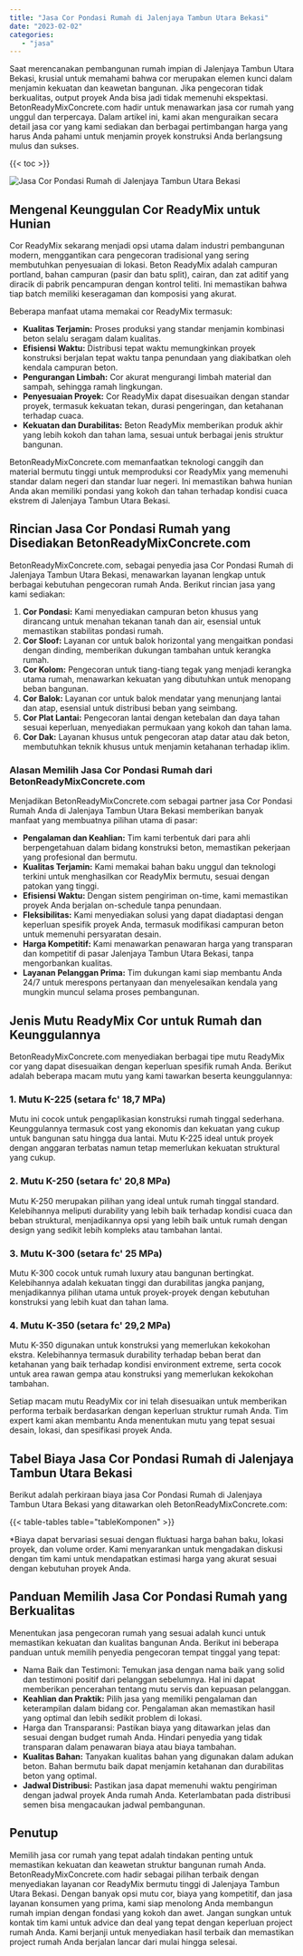 ```yaml
---
title: "Jasa Cor Pondasi Rumah di Jalenjaya Tambun Utara Bekasi"
date: "2023-02-02"
categories: 
   - "jasa"
---
```


Saat merencanakan pembangunan rumah impian di Jalenjaya Tambun Utara Bekasi, krusial untuk memahami bahwa cor merupakan elemen kunci dalam menjamin kekuatan dan keawetan bangunan. Jika pengecoran tidak berkualitas, output proyek Anda bisa jadi tidak memenuhi ekspektasi. BetonReadyMixConcrete.com hadir untuk menawarkan jasa cor rumah yang unggul dan terpercaya. Dalam artikel ini, kami akan menguraikan secara detail jasa cor yang kami sediakan dan berbagai pertimbangan harga yang harus Anda pahami untuk menjamin proyek konstruksi Anda berlangsung mulus dan sukses.

{{< toc >}}

![Jasa Cor Pondasi Rumah di Jalenjaya Tambun Utara Bekasi](https://betoncor8.github.io/cor/harga-beton-readymix-concrete%20(42).png)

## Mengenal Keunggulan Cor ReadyMix untuk Hunian

Cor ReadyMix sekarang menjadi opsi utama dalam industri pembangunan modern, menggantikan cara pengecoran tradisional yang sering membutuhkan penyesuaian di lokasi. Beton ReadyMix adalah campuran portland, bahan campuran (pasir dan batu split), cairan, dan zat aditif yang diracik di pabrik pencampuran dengan kontrol teliti. Ini memastikan bahwa tiap batch memiliki keseragaman dan komposisi yang akurat.

Beberapa manfaat utama memakai cor ReadyMix termasuk:

- **Kualitas Terjamin:** Proses produksi yang standar menjamin kombinasi beton selalu seragam dalam kualitas.
- **Efisiensi Waktu:** Distribusi tepat waktu memungkinkan proyek konstruksi berjalan tepat waktu tanpa penundaan yang diakibatkan oleh kendala campuran beton.
- **Pengurangan Limbah:** Cor akurat mengurangi limbah material dan sampah, sehingga ramah lingkungan.
- **Penyesuaian Proyek:** Cor ReadyMix dapat disesuaikan dengan standar proyek, termasuk kekuatan tekan, durasi pengeringan, dan ketahanan terhadap cuaca.
- **Kekuatan dan Durabilitas:** Beton ReadyMix memberikan produk akhir yang lebih kokoh dan tahan lama, sesuai untuk berbagai jenis struktur bangunan.

BetonReadyMixConcrete.com memanfaatkan teknologi canggih dan material bermutu tinggi untuk memproduksi cor ReadyMix yang memenuhi standar dalam negeri dan standar luar negeri. Ini memastikan bahwa hunian Anda akan memiliki pondasi yang kokoh dan tahan terhadap kondisi cuaca ekstrem di Jalenjaya Tambun Utara Bekasi.

## Rincian Jasa Cor Pondasi Rumah yang Disediakan BetonReadyMixConcrete.com

BetonReadyMixConcrete.com, sebagai penyedia jasa Cor Pondasi Rumah di Jalenjaya Tambun Utara Bekasi, menawarkan layanan lengkap untuk berbagai kebutuhan pengecoran rumah Anda. Berikut rincian jasa yang kami sediakan:

1. **Cor Pondasi:** Kami menyediakan campuran beton khusus yang dirancang untuk menahan tekanan tanah dan air, esensial untuk memastikan stabilitas pondasi rumah.
2. **Cor Sloof:** Layanan cor untuk balok horizontal yang mengaitkan pondasi dengan dinding, memberikan dukungan tambahan untuk kerangka rumah.
3. **Cor Kolom:** Pengecoran untuk tiang-tiang tegak yang menjadi kerangka utama rumah, menawarkan kekuatan yang dibutuhkan untuk menopang beban bangunan.
4. **Cor Balok:** Layanan cor untuk balok mendatar yang menunjang lantai dan atap, esensial untuk distribusi beban yang seimbang.
5. **Cor Plat Lantai:** Pengecoran lantai dengan ketebalan dan daya tahan sesuai keperluan, menyediakan permukaan yang kokoh dan tahan lama.
6. **Cor Dak:** Layanan khusus untuk pengecoran atap datar atau dak beton, membutuhkan teknik khusus untuk menjamin ketahanan terhadap iklim.

### Alasan Memilih Jasa Cor Pondasi Rumah dari BetonReadyMixConcrete.com

Menjadikan BetonReadyMixConcrete.com sebagai partner jasa Cor Pondasi Rumah Anda di Jalenjaya Tambun Utara Bekasi memberikan banyak manfaat yang membuatnya pilihan utama di pasar:

- **Pengalaman dan Keahlian:** Tim kami terbentuk dari para ahli berpengetahuan dalam bidang konstruksi beton, memastikan pekerjaan yang profesional dan bermutu.
- **Kualitas Terjamin:** Kami memakai bahan baku unggul dan teknologi terkini untuk menghasilkan cor ReadyMix bermutu, sesuai dengan patokan yang tinggi.
- **Efisiensi Waktu:** Dengan sistem pengiriman on-time, kami memastikan proyek Anda berjalan on-schedule tanpa penundaan.
- **Fleksibilitas:** Kami menyediakan solusi yang dapat diadaptasi dengan keperluan spesifik proyek Anda, termasuk modifikasi campuran beton untuk memenuhi persyaratan desain.
- **Harga Kompetitif:** Kami menawarkan penawaran harga yang transparan dan kompetitif di pasar Jalenjaya Tambun Utara Bekasi, tanpa mengorbankan kualitas.
- **Layanan Pelanggan Prima:** Tim dukungan kami siap membantu Anda 24/7 untuk merespons pertanyaan dan menyelesaikan kendala yang mungkin muncul selama proses pembangunan.

## Jenis Mutu ReadyMix Cor untuk Rumah dan Keunggulannya

BetonReadyMixConcrete.com menyediakan berbagai tipe mutu ReadyMix cor yang dapat disesuaikan dengan keperluan spesifik rumah Anda. Berikut adalah beberapa macam mutu yang kami tawarkan beserta keunggulannya:

### 1\. Mutu K-225 (setara fc' 18,7 MPa)

Mutu ini cocok untuk pengaplikasian konstruksi rumah tinggal sederhana. Keunggulannya termasuk cost yang ekonomis dan kekuatan yang cukup untuk bangunan satu hingga dua lantai. Mutu K-225 ideal untuk proyek dengan anggaran terbatas namun tetap memerlukan kekuatan struktural yang cukup.

### 2\. Mutu K-250 (setara fc' 20,8 MPa)

Mutu K-250 merupakan pilihan yang ideal untuk rumah tinggal standard. Kelebihannya meliputi durability yang lebih baik terhadap kondisi cuaca dan beban struktural, menjadikannya opsi yang lebih baik untuk rumah dengan design yang sedikit lebih kompleks atau tambahan lantai.

### 3\. Mutu K-300 (setara fc' 25 MPa)

Mutu K-300 cocok untuk rumah luxury atau bangunan bertingkat. Kelebihannya adalah kekuatan tinggi dan durabilitas jangka panjang, menjadikannya pilihan utama untuk proyek-proyek dengan kebutuhan konstruksi yang lebih kuat dan tahan lama.

### 4\. Mutu K-350 (setara fc' 29,2 MPa)

Mutu K-350 digunakan untuk konstruksi yang memerlukan kekokohan ekstra. Kelebihannya termasuk durability terhadap beban berat dan ketahanan yang baik terhadap kondisi environment extreme, serta cocok untuk area rawan gempa atau konstruksi yang memerlukan kekokohan tambahan.

Setiap macam mutu ReadyMix cor ini telah disesuaikan untuk memberikan performa terbaik berdasarkan dengan keperluan struktur rumah Anda. Tim expert kami akan membantu Anda menentukan mutu yang tepat sesuai desain, lokasi, dan spesifikasi proyek Anda.

## Tabel Biaya Jasa Cor Pondasi Rumah di Jalenjaya Tambun Utara Bekasi

Berikut adalah perkiraan biaya jasa Cor Pondasi Rumah di Jalenjaya Tambun Utara Bekasi yang ditawarkan oleh BetonReadyMixConcrete.com:

{{< table-tables table="tableKomponen" >}}

\*Biaya dapat bervariasi sesuai dengan fluktuasi harga bahan baku, lokasi proyek, dan volume order. Kami menyarankan untuk mengadakan diskusi dengan tim kami untuk mendapatkan estimasi harga yang akurat sesuai dengan kebutuhan proyek Anda.

## Panduan Memilih Jasa Cor Pondasi Rumah yang Berkualitas

Menentukan jasa pengecoran rumah yang sesuai adalah kunci untuk memastikan kekuatan dan kualitas bangunan Anda. Berikut ini beberapa panduan untuk memilih penyedia pengecoran tempat tinggal yang tepat:

- Nama Baik dan Testimoni: Temukan jasa dengan nama baik yang solid dan testimoni positif dari pelanggan sebelumnya. Hal ini dapat memberikan pencerahan tentang mutu servis dan kepuasan pelanggan.
- **Keahlian dan Praktik:** Pilih jasa yang memiliki pengalaman dan keterampilan dalam bidang cor. Pengalaman akan memastikan hasil yang optimal dan lebih sedikit problem di lokasi.
- Harga dan Transparansi: Pastikan biaya yang ditawarkan jelas dan sesuai dengan budget rumah Anda. Hindari penyedia yang tidak transparan dalam penawaran biaya atau biaya tambahan.
- **Kualitas Bahan:** Tanyakan kualitas bahan yang digunakan dalam adukan beton. Bahan bermutu baik dapat menjamin ketahanan dan durabilitas beton yang optimal.
- **Jadwal Distribusi:** Pastikan jasa dapat memenuhi waktu pengiriman dengan jadwal proyek Anda rumah Anda. Keterlambatan pada distribusi semen bisa mengacaukan jadwal pembangunan.

## Penutup

Memilih jasa cor rumah yang tepat adalah tindakan penting untuk memastikan kekuatan dan keawetan struktur bangunan rumah Anda. BetonReadyMixConcrete.com hadir sebagai pilihan terbaik dengan menyediakan layanan cor ReadyMix bermutu tinggi di Jalenjaya Tambun Utara Bekasi. Dengan banyak opsi mutu cor, biaya yang kompetitif, dan jasa layanan konsumen yang prima, kami siap menolong Anda membangun rumah impian dengan fondasi yang kokoh dan awet. Jangan sungkan untuk kontak tim kami untuk advice dan deal yang tepat dengan keperluan project rumah Anda. Kami berjanji untuk menyediakan hasil terbaik dan memastikan project rumah Anda berjalan lancar dari mulai hingga selesai.
